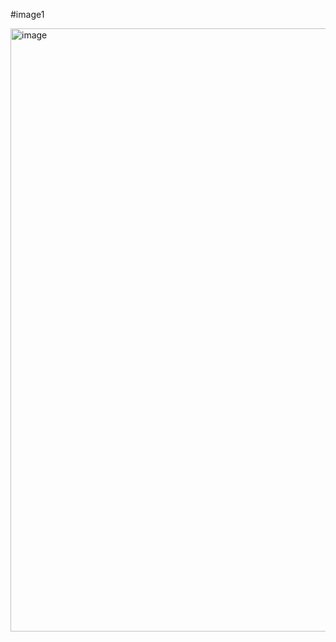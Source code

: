 #image1

<img width="2115" height="965" alt="image" src="https://github.com/user-attachments/assets/43f67ea9-075a-4603-b4a5-b69c4ffe7de4" />
